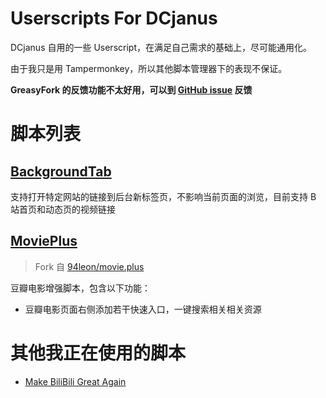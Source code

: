 # Userscripts For DCjanus

DCjanus 自用的一些 Userscript，在满足自己需求的基础上，尽可能通用化。

由于我只是用 Tampermonkey，所以其他脚本管理器下的表现不保证。

**GreasyFork 的反馈功能不太好用，可以到 [GitHub issue](https://github.com/DCjanus/userscripts/issues) 反馈**

# 脚本列表

## [BackgroundTab](https://greasyfork.org/zh-CN/scripts/469242)

支持打开特定网站的链接到后台新标签页，不影响当前页面的浏览，目前支持 B 站首页和动态页的视频链接

## [MoviePlus](https://greasyfork.org/zh-CN/scripts/469243)

> Fork 自 [94leon/movie.plus](https://github.com/94leon/movie.plus)

豆瓣电影增强脚本，包含以下功能：

-   豆瓣电影页面右侧添加若干快速入口，一键搜索相关相关资源

# 其他我正在使用的脚本

-   [Make BiliBili Great Again](https://greasyfork.org/zh-CN/scripts/415714-make-bilibili-great-again)
